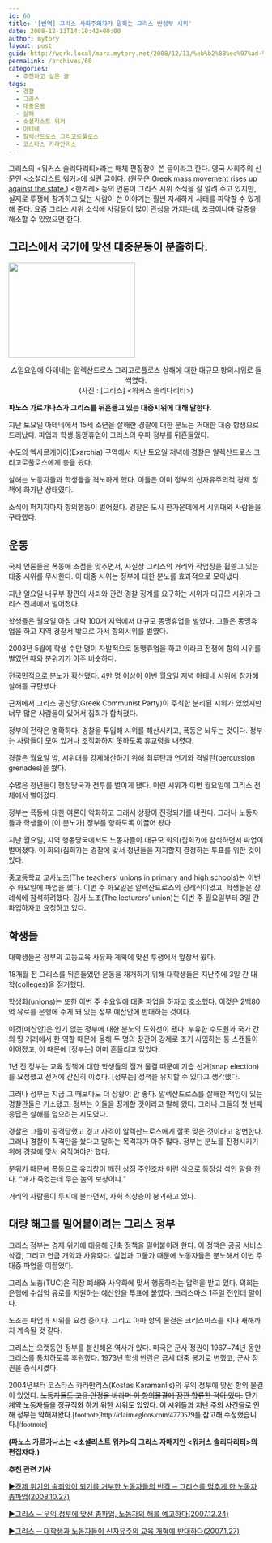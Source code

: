 ```yaml
---
id: 60
title: '[번역] 그리스 사회주의자가 말하는 그리스 반정부 시위'
date: 2008-12-13T14:10:42+00:00
author: mytory
layout: post
guid: http://work.local/marx.mytory.net/2008/12/13/%eb%b2%88%ec%97%ad-%ea%b7%b8%eb%a6%ac%ec%8a%a4-%ec%82%ac%ed%9a%8c%ec%a3%bc%ec%9d%98%ec%9e%90%ea%b0%80-%eb%a7%90%ed%95%98%eb%8a%94-%ea%b7%b8%eb%a6%ac%ec%8a%a4-%eb%b0%98%ec%a0%95%eb%b6%80-%ec%8b%9c/
permalink: /archives/60
categories:
  - 추천하고 싶은 글
tags:
  - 경찰
  - 그리스
  - 대중운동
  - 살해
  - 소셜리스트 워커
  - 아테네
  - 알렉산드로스 그리고로풀로스
  - 코스타스 카라만리스
---
```

<div class="gray-textbox">
  그리스의 &lt;워커스 솔리다리티&gt;라는 매체 편집장이 쓴 글이라고 한다. 영국 사회주의 신문인 <a title="[http://socialistworker.co.uk]로 이동합니다." href="http://socialistworker.co.uk/" target="_blank">&lt;소셜리스트 워커&gt;</a>에 실린 글이다. (원문은 <a title="[Greek mass movement rises up against the state.]로 이동합니다." href="http://socialistworker.co.uk/art.php?id=16684" target="_blank">Greek mass movement rises up against the state.</a>) &lt;한겨레&gt; 등의 언론이 그리스 시위 소식을 잘 알려 주고 있지만, 실제로 투쟁에 참가하고 있는 사람이 쓴 이야기는 훨씬 자세하게 사태를 파악할 수 있게 해 준다. 요즘 그리스 시위 소식에 사람들이 많이 관심을 가지는데, 조금이나마 갈증을 해소할 수 있었으면 한다.
</div>

## 그리스에서 국가에 맞선 대중운동이 분출하다.

<img src="http://work.local/marx.mytory.net/wp-content/uploads/1/4943bf6b15b3fDH.jpg" class="aligncenter" width="250" height="188" alt="" filename="chimage.jpg" filemime="△일요일에 아테네는 알렉산드로스 그리고로풀로스 살해에 대한 대규모 항의시위로 들썩였다. (사진 : [그리스] 노동자 연대)" />

<p align="center">
  △일요일에 아테네는 알렉산드로스 그리고로풀로스 살해에 대한 대규모 항의시위로 들썩였다. <br /> (사진 : [그리스] &lt;워커스 솔리다리티&gt;)
</p>

**파노스 가르가나스가 그리스를 뒤흔들고 있는 대중시위에 대해 말한다.**

지난 토요일 아테네에서 15세 소년을 살해한 경찰에 대한 분노는 거대한 대중 항쟁으로 드러났다. 파업과 학생 동맹휴업이 그리스의 우파 정부를 뒤흔들었다.

수도의 엑사르케이아(Exarchia) 구역에서 지난 토요일 저녁에 경찰은 알렉산드로스 그리고로풀로스에게 총을 쐈다.

살해는 노동자들과 학생들을 격노하게 했다. 이들은 이미 정부의 신자유주의적 경제 정책에 화가난 상태였다.

소식이 퍼지자마자 항의행동이 벌어졌다. 경찰은 도시 한가운데에서 시위대와 사람들을 구타했다.

## 운동

국제 언론들은 폭동에 초점을 맞추면서, 사실상 그리스의 거리와 작업장을 휩쓸고 있는 대중 시위를 무시한다. 이 대중 시위는 정부에 대한 분노를 효과적으로 모아냈다.

지난 일요일 내무부 장관의 사퇴와 관련 경찰 징계를 요구하는 시위가 대규모 시위가 그리스 전체에서 벌어졌다.

학생들은 월요일 아침 대략 100개 지역에서 대규모 동맹휴업을 벌였다. 그들은 동맹휴업을 하고 지역 경찰서 밖으로 가서 항의시위를 벌였다.

2003년 5월에 학생 수만 명이 자발적으로 동맹휴업을 하고 이라크 전쟁에 항의 시위를 벌였던 때와 분위기가 아주 비슷하다.

전국민적으로 분노가 확산됐다. 4만 명 이상이 이번 월요일 저녁 아테네 시위에 참가해 살해를 규탄했다.

근처에서 그리스 공산당(Greek Communist Party)이 주최한 분리된 시위가 있었지만 너무 많은 사람들이 있어서 집회가 합쳐졌다.

정부의 전략은 명확하다. 경찰을 투입해 시위를 해산시키고, 폭동은 놔두는 것이다. 정부는 사람들이 모여 있거나 조직화하지 못하도록 휴교령을 내렸다.

경찰은 월요일 밤, 시위대를 강제해산하기 위해 최루탄과 연기와 격발탄(percussion grenades)을 쐈다.

수많은 청년들이 행정당국과 전투를 벌이게 됐다. 이런 시위가 이번 월요일에 그리스 전체에서 벌어졌다.

정부는 폭동에 대한 여론이 악화하고 그래서 상황이 진정되기를 바란다. 그러나 노동자들과 학생들이 [이 분노가] 정부를 향하도록 이끌어 왔다.

지난 월요일, 지역 행동당국에서도 노동자들이 대규모 회의(집회?)에 참석하면서 파업이 벌어졌다. 이 회의(집회?)는 경찰에 맞서 청년들을 지지할지 결정하는 투표를 위한 것이었다.

중고등학교 교사노조(The teachers&#8217; unions in primary and high schools)는 이번 주 화요일에 파업을 했다. 이번 주 화요일은 알렉산드로스의 장례식이었고, 학생들은 장례식에 참석하려했다. 강사 노조(The lecturers&#8217; union)는 이번 주 월요일부터 3일 간 파업하자고 요청하고 있다.

## 학생들

대학생들은 정부의 고등교육 사유화 계획에 맞선 투쟁에서 앞장서 왔다.

18개월 전 그리스를 뒤흔들었던 운동을 재개하기 위해 대학생들은 지난주에 3일 간 대학(colleges)을 점거했다.

학생회(unions)는 또한 이번 주 수요일에 대중 파업을 하자고 호소했다. 이것은 2백80억 유로를 은행에 주게 돼 있는 정부 예산안에 반대하는 것이다.

이것[예산안]은 인기 없는 정부에 대한 분노의 도화선이 됐다. 부유한 수도원과 국가 간의 땅 거래에서 한 역할 때문에 올해 두 명의 장관이 강제로 조기 사임하는 등 스캔들이 이어졌고, 이 때문에 [정부는] 이미 흔들리고 있었다.

1년 전 정부는 교육 정책에 대한 학생들의 점거 물결 때문에 기습 선거(snap election)를 요청했고 선거에 간신히 이겼다. [정부는] 정책을 유지할 수 있다고 생각했다.

그러나 정부는 지금 그 때보다도 더 상황이 안 좋다. 알렉산드로스를 살해한 책임이 있는 경찰관들은 기소됐고, 정부는 이들을 징계할 것이라고 말해 왔다. 그러나 그들의 첫 번째 응답은 살해를 덮으려는 시도였다.

경찰은 그들이 공격당했고 경고 사격이 알렉산드로스에게 잘못 맞은 것이라고 항변한다. 그러나 경찰이 직격탄을 쐈다고 말하는 목격자가 아주 많다. 정부는 분노를 진정시키기 위해 경찰에 맞서 움직여야만 했다.

분위기 때문에 폭동으로 유리창이 깨진 상점 주인조차 이런 식으로 동정심 섞인 말을 한다. “애가 죽었는데 무슨 놈의 보상이냐.”

거리의 사람들이 투지에 불타면서, 사회 최상층이 붕괴하고 있다.

<div class="gray-textbox">
  <h2>
    대량 해고를 밀어붙이려는 그리스 정부
  </h2>
  
  <p>
    그리스 정부는 경제 위기에 대응해 긴축 정책을 밀어붙이려 한다. 이 정책은 공공 서비스 삭감, 그리고 연금 개악과 사유화다. 실업과 고물가 때문에 노동자들은 분노해서 이번 주 대중 파업을 이끌었다.
  </p>
  
  <p>
    그리스 노총(TUC)은 직장 폐쇄와 사유화에 맞서 행동하라는 압력을 받고 있다. 의회는 은행에 수십억 유로를 지원하는 예산안을 투표에 붙였다. 크리스마스 1주일 전인데 말이다.
  </p>
  
  <p>
    노조는 파업과 시위를 요청 중이다. 그리고 아마 항의 물결은 크리스마스를 지나 새해까지 계속될 것 같다.
  </p>
  
  <p>
    그리스는 오랫동안 정부를 불신해온 역사가 있다. 미국은 군사 정권이 1967~74년 동안 그리스를 통치하도록 후원했다. 1973년 학생 반란은 금세 대중 봉기로 변했고, 군사 정권을 종식시켰다.
  </p>
  
  <p>
    2004년부터 코스타스 카라만리스(Kostas Karamanlis)의 우익 정부에 맞선 항의 물결이 있었다. <span class="Apple-style-span" style="text-decoration: line-through;">노동자들도 고용 안정을 바라며 이 항의물결에 잠깐 합류한 적이 있다.</span> <span class="Apple-style-span" style="color: rgb(0, 0, 0); font-family: 돋움; line-height: 19px; ">단기 계약 노동자들을 정규직화 하기 위한 시위도 있었다. 이 시위들과 지난 주의 사건들로 인해 정부는 약해져왔다.[footnote]http://claim.egloos.com/4770529를 참고해 수정했습니다.[/footnote]</span>
  </p>
  
  <p>
    <strong>(파노스 가르가나스는 &lt;소셜리스트 워커&gt;의 그리스 자매지인 &lt;워커스 솔리다리티&gt;의 편집자다.)</strong>
  </p>
</div>

**추천 관련 기사**

[▶경제 위기의 속죄양이 되기를 거부한 노동자들의 반격 ─ 그리스를 멈추게 한 노동자 총파업(2008.10.27)](http://wspaper.org/0_view.php?urn=urn:newsml:counterfire.or.kr:20081023T092003%2B0900:cor10-gre:1U)
  
[▶그리스 ─ 우익 정부에 맞선 총파업, 노동자의 해를 예고하다(2007.12.24)](http://wspaper.org/0_view.php?urn=urn:newsml:counterfire.or.kr:20071221T103429%2B0900:c70-greek:1U)
  
[▶그리스 ─ 대학생과 노동자들이 신자유주의 교육 개혁에 반대하다(2007.1.27)](http://wspaper.org/0_view.php?urn=urn:newsml:counterfire.or.kr:20070123T171439%2B0900:c29-greece:1U)